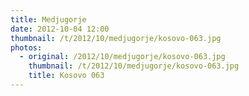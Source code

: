 ```yaml
---
title: Medjugorje
date: 2012-10-04 12:00
thumbnail: /t/2012/10/medjugorje/kosovo-063.jpg
photos:
  - original: /2012/10/medjugorje/kosovo-063.jpg
    thumbnail: /t/2012/10/medjugorje/kosovo-063.jpg
    title: Kosovo 063
---
```

